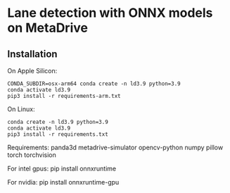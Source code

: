 # Lane detection with ONNX models on MetaDrive

## Installation

On Apple Silicon:
```
CONDA_SUBDIR=osx-arm64 conda create -n ld3.9 python=3.9 
conda activate ld3.9
pip3 install -r requirements-arm.txt
```

On Linux:
```
conda create -n ld3.9 python=3.9 
conda activate ld3.9
pip3 install -r requirements.txt
```

Requirements: panda3d metadrive-simulator opencv-python numpy pillow torch torchvision 

For intel gpus: pip install onnxruntime

For nvidia: pip install onnxruntime-gpu